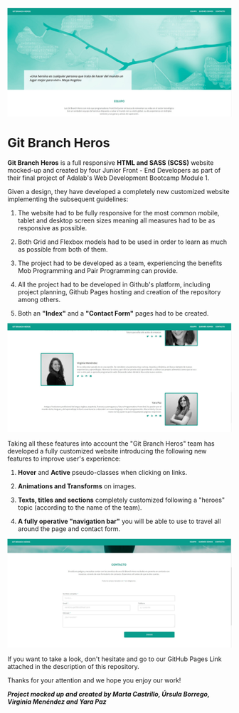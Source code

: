 ![Git Branch Heros](./docs/assets/images/git-branch-heros-1.jpg)

# Git Branch Heros

**Git Branch Heros** is a full responsive **HTML and SASS (SCSS)** website mocked-up and created by four Junior Front - End Developers as part of their final project of Adalab's Web Development Bootcamp Module 1.

Given a design, they have developed a completely new customized website implementing the subsequent guidelines:

1. The website had to be fully responsive for the most common mobile, tablet and desktop screen sizes meaning all measures had to be as responsive as possible.

2. Both Grid and Flexbox models had to be used in order to learn as much as possible from both of them.

3. The project had to be developed as a team, experiencing the benefits Mob Programming and Pair Programming can provide.

4. All the project had to be developed in Github's platform, including project planning, Github Pages hosting and creation of the repository among others.

5. Both an **"Index"** and a **"Contact Form"** pages had to be created.

![Git Branch Heros 2](./docs/assets/images/git-branch-heros-2.jpg)

Taking all these features into account the "Git Branch Heros" team has developed a fully customized website introducing the following new features to improve user's experience:

1. **Hover** and **Active** pseudo-classes when clicking on links.

2. **Animations and Transforms** on images.

3. **Texts, titles and sections** completely customized following a "heroes" topic (according to the name of the team).

4. **A fully operative "navigation bar"** you will be able to use to travel all around the page and contact form.

![Git Branch Heros 2](./docs/assets/images/git-branch-heros-3.jpg)

If you want to take a look, don't hesitate and go to our GitHub Pages Link attached in the description of this repository.

Thanks for your attention and we hope you enjoy our work!

**_Project mocked up and created by Marta Castrillo, Úrsula Borrego, Virginia Menéndez and Yara Paz_**
